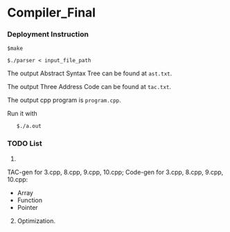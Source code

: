 # Compiler_Final

### Deployment Instruction

```$make```

```$./parser < input_file_path```

The output Abstract Syntax Tree can be found at `ast.txt`.

The output Three Address Code can be found at `tac.txt`.

The output cpp program is `program.cpp`.

Run it with

```$g++ program.cpp
   $./a.out
   ```

### TODO List

1.
TAC-gen for 3.cpp, 8.cpp, 9.cpp, 10.cpp;
Code-gen for 3.cpp, 8.cpp, 9.cpp, 10.cpp:
- Array
- Function
- Pointer

2. Optimization.

